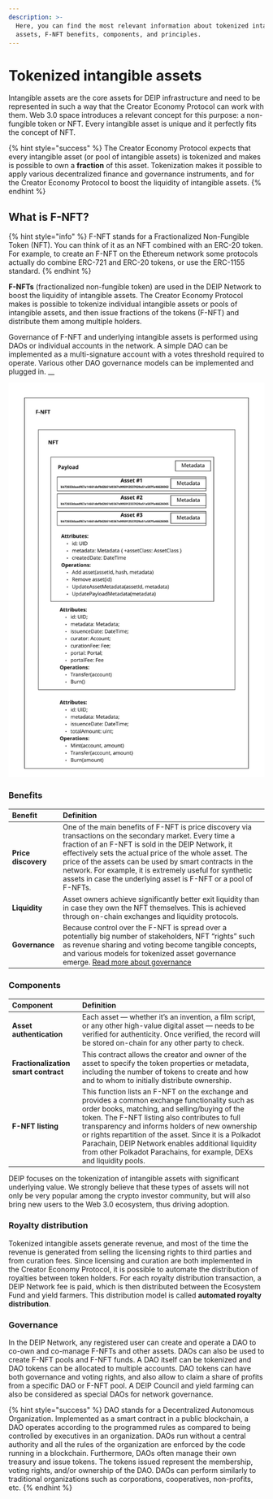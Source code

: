 ```yaml
---
description: >-
  Here, you can find the most relevant information about tokenized intangible
  assets, F-NFT benefits, components, and principles.
---
```


# Tokenized intangible assets

Intangible assets are the core assets for DEIP infrastructure and need to be represented in such a way that the Creator Economy Protocol can work with them. Web 3.0 space introduces a relevant concept for this purpose: a non-fungible token or NFT. Every intangible asset is unique and it perfectly fits the concept of NFT.

{% hint style="success" %}
The Creator Economy Protocol expects that every intangible asset \(or pool of intangible assets\) is tokenized and makes is possible to own a **fraction** of this asset. Tokenization makes it possible to apply various decentralized finance and governance instruments, and for the Creator Economy Protocol to boost the liquidity of intangible assets.
{% endhint %}

## What is F-NFT?

{% hint style="info" %}
F-NFT stands for a Fractionalized Non-Fungible Token \(NFT\). You can think of it as an NFT combined with an ERC-20 token. For example, to create an F-NFT on the Ethereum network some protocols actually do combine ERC-721 and ERC-20 tokens, or use the ERC-1155 standard.
{% endhint %}

**F-NFTs** \(fractionalized non-fungible token\) are used in the DEIP Network to boost the liquidity of intangible assets. The Creator Economy Protocol makes is possible to tokenize individual intangible assets or pools of intangible assets, and then issue fractions of the tokens \(F-NFT\) and distribute them among multiple holders. 

Governance of F-NFT and underlying intangible assets is performed using DAOs or individual accounts in the network. A simple DAO can be implemented as a multi-signature account with a votes threshold required to operate. Various other DAO governance models can be implemented and plugged in. __

![F-NFT structure in the DEIP Network](../../.gitbook/assets/assets_wiki_-mzbonxaba-qbxpdued0_-mzbp6b41mp5bacpqrix_2.jpeg)

### Benefits

| Benefit | Definition |
| :--- | :--- |
| **Price discovery** | One of the main benefits of F-NFT is price discovery via transactions on the secondary market. Every time a fraction of an F-NFT is sold in the DEIP Network, it effectively sets the actual price of the whole asset. The price of the assets can be used by smart contracts in the network. For example, it is extremely useful for synthetic assets in case the underlying asset is F-NFT or a pool of F-NFTs. |
| **Liquidity** | Asset owners achieve significantly better exit liquidity than in case they own the NFT themselves. This is achieved through on-chain exchanges and liquidity protocols. |
| **Governance** | Because control over the F-NFT is spread over a potentially big number of stakeholders, NFT “rights” such as revenue sharing and voting become tangible concepts, and various models for tokenized asset governance emerge.  [Read more about governance](../governance.md) |

### Components 

| Component | Definition |
| :--- | :--- |
| **Asset authentication** | Each asset — whether it’s an invention, a film script, or any other high-value digital asset — needs to be verified for authenticity. Once verified, the record will be stored on-chain for any other party to check. |
| **Fractionalization smart contract** | This contract allows the creator and owner of the asset to specify the token properties or metadata, including the number of tokens to create and how and to whom to initially distribute ownership. |
| **F-NFT listing** | This function lists an F-NFT on the exchange and provides a common exchange functionality such as order books, matching, and selling/buying of the token. The F-NFT listing also contributes to full transparency and informs holders of new ownership or rights repartition of the asset. Since it is a Polkadot Parachain, DEIP Network enables additional liquidity from other Polkadot Parachains, for example, DEXs and liquidity pools. |

DEIP focuses on the tokenization of intangible assets with significant underlying value. We strongly believe that these types of assets will not only be very popular among the crypto investor community, but will also bring new users to the Web 3.0 ecosystem, thus driving adoption.

### Royalty distribution

Tokenized intangible assets generate revenue, and most of the time the revenue is generated from selling the licensing rights to third parties and from curation fees. Since licensing and curation are both implemented in the Creator Economy Protocol, it is possible to automate the distribution of royalties between token holders. For each royalty distribution transaction, a DEIP Network fee is paid, which is then distributed between the Ecosystem Fund and yield farmers. This distribution model is called **automated royalty distribution**. 

### Governance

In the DEIP Network, any registered user can create and operate a DAO to co-own and co-manage F-NFTs and other assets. DAOs can also be used to create F-NFT pools and F-NFT funds. A DAO itself can be tokenized and DAO tokens can be allocated to multiple accounts. DAO tokens can have both governance and voting rights, and also allow to claim a share of profits from a specific DAO or F-NFT pool. A DEIP Council and yield farming can also be considered as special DAOs for network governance.

{% hint style="success" %}
DAO stands for a Decentralized Autonomous Organization. Implemented as a smart contract in a public blockchain, a DAO operates according to the programmed rules as compared to being controlled by executives in an organization. DAOs run without a central authority and all the rules of the organization are enforced by the code running in a blockchain. Furthermore, DAOs often manage their own treasury and issue tokens. The tokens issued represent the membership, voting rights, and/or ownership of the DAO. DAOs can perform similarly to traditional organizations such as corporations, cooperatives, non-profits, etc.
{% endhint %}

